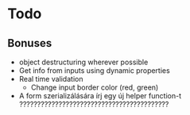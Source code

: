 # Todo

## Bonuses

- object destructuring wherever possible
- Get info from inputs using dynamic properties
- Real time validation
  - Change input border color (red, green)
- A form szerializálására írj egy új helper function-t ??????????????????????????????????????????
